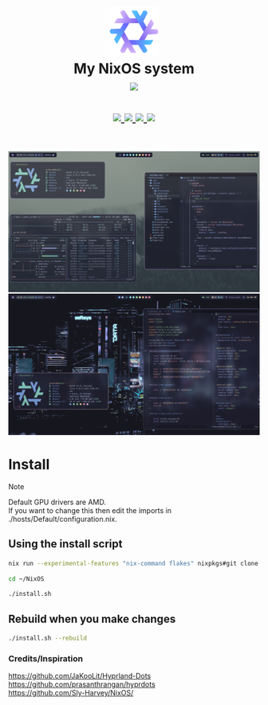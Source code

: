 <h1 align="center">
   <img src="assets/nixos-logo.png" width="100px" /> 
   <br>
      My NixOS system
   <br>
      <img src="https://raw.githubusercontent.com/catppuccin/catppuccin/main/assets/palette/macchiato.png" width="600px" /> <br>
   <div align="center">

   <div align="center">
      <p></p>
      <div align="center">
         <a href="https://github.com/Leorevoir/NixOS/stargazers">
            <img src="https://img.shields.io/github/stars/Leorevoir/NixOS?color=F5BDE6&labelColor=303446&style=for-the-badge&logo=starship&logoColor=F5BDE6">
         </a>
         <a href="https://github.com/Leorevoir/NixOS/">
            <img src="https://img.shields.io/github/repo-size/Leorevoir/NixOS?color=C6A0F6&labelColor=303446&style=for-the-badge&logo=github&logoColor=C6A0F6">
         </a>
         <a = href="https://nixos.org">
            <img src="https://img.shields.io/badge/NixOS-Unstable-blue?style=for-the-badge&logo=NixOS&logoColor=white&label=NixOS&labelColor=303446&color=91D7E3">
         </a>
         <a href="https://github.com/Leorevoir/NixOS/blob/main/LICENSE">
            <img src="https://img.shields.io/static/v1.svg?style=for-the-badge&label=License&message=MIT&colorA=313244&colorB=F5A97F&logo=unlicense&logoColor=F5A97F&"/>
         </a>
      </div>
      <br>
   </div>
</h1>

![Screenshot](assets/wip_preview.png)
![Screenshot](assets/cyberpunk_preview.png)

# Install

> [!Note]
>
> <p>Default GPU drivers are AMD.<br>
> If you want to change this then edit the imports in ./hosts/Default/configuration.nix.</p>

## Using the install script

```bash
nix run --experimental-features "nix-command flakes" nixpkgs#git clone https://github.com/Leorevoir/NixOS.git ~/NixOS
```

```bash
cd ~/NixOS
```

```bash
./install.sh
```

## Rebuild when you make changes

```bash
./install.sh --rebuild
```

### Credits/Inspiration

https://github.com/JaKooLit/Hyprland-Dots<br>
https://github.com/prasanthrangan/hyprdots<br>
https://github.com/Sly-Harvey/NixOS/
